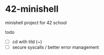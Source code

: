 # 42-minishell
minishell project for 42 school

todo 
- [ ] cd with tild (~)
- [ ] secure syscalls / better error management

